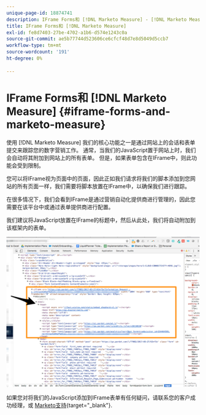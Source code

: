 ```yaml
---
unique-page-id: 18874741
description: IFrame Forms和 [!DNL Marketo Measure] - [!DNL Marketo Measure]  — 产品文档
title: IFrame Forms和 [!DNL Marketo Measure]
exl-id: fe8d7403-27be-4702-a1b6-d574e1243c0a
source-git-commit: ae5b77744d523606ce6cfcf48d7e8d5049d5ccb7
workflow-type: tm+mt
source-wordcount: '191'
ht-degree: 0%

---
```


# IFrame Forms和 [!DNL Marketo Measure] {#iframe-forms-and-marketo-measure}

使用 [!DNL Marketo Measure] 我们的核心功能之一是通过网站上的会话和表单提交来跟踪您的数字营销工作。 通常，当我们的JavaScript置于网站上时，我们会自动将其附加到网站上的所有表单。 但是，如果表单包含在IFrame中，则此功能会受到限制。

您可以将IFrame视为页面中的页面，因此正如我们请求将我们的脚本添加到您网站的所有页面一样，我们需要将脚本放置在IFrame中，以确保我们进行跟踪。

在很多情况下，我们会看到IFrame是通过营销自动化提供商进行管理的，因此您需要在该平台中或通过表单提供商进行配置。

我们建议将JavaScript放置在IFrame的标题中，然后从此处，我们将自动附加到该框架内的表单。

![](assets/1-1.png)

如果您对将我们的JavaScript添加到IFrame表单有任何疑问，请联系您的客户成功经理，或 [Marketo支持](https://nation.marketo.com/t5/support/ct-p/Support){target="_blank"}.

